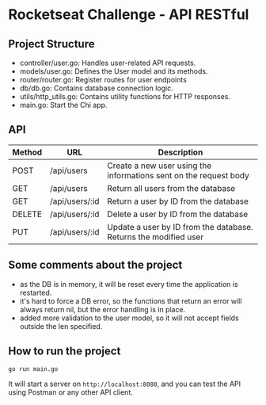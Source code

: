 # Rocketseat Challenge - API RESTful

## Project Structure

- controller/user.go: Handles user-related API requests.
- models/user.go: Defines the User model and its methods.
- router/router.go: Register routes for user endpoints
- db/db.go: Contains database connection logic.
- utils/http_utils.go: Contains utility functions for HTTP responses.
- main.go: Start the Chi app.

## API

| Method | URL                | Description                     |
|--------|--------------------|---------------------------------|
| POST   | /api/users         | Create a new user using the informations sent on the request body |
| GET    | /api/users         | Return all users from the database |
| GET    | /api/users/:id     | Return a user by ID from the database |
| DELETE | /api/users/:id     | Delete a user by ID from the database |
| PUT    | /api/users/:id     | Update a user by ID from the database. Returns the modified user |

## Some comments about the project
- as the DB is in memory, it will be reset every time the application is restarted.
- it's hard to force a DB error, so the functions that return an error will always return nil, but the error handling is in place.
- added more validation to the user model, so it will not accept fields outside the len specified.

## How to run the project
``` go run main.go ```

It will start a server on `http://localhost:8080`, and you can test the API using Postman or any other API client.
